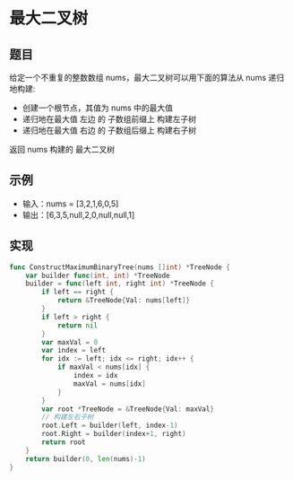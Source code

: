 # 最大二叉树

## 题目

给定一个不重复的整数数组 nums，最大二叉树可以用下面的算法从 nums 递归地构建:

* 创建一个根节点，其值为 nums 中的最大值
* 递归地在最大值 左边 的 子数组前缀上 构建左子树
* 递归地在最大值 右边 的 子数组后缀上 构建右子树

返回 nums 构建的 最大二叉树

## 示例

* 输入：nums = [3,2,1,6,0,5]
* 输出：[6,3,5,null,2,0,null,null,1]

## 实现

```go
func ConstructMaximumBinaryTree(nums []int) *TreeNode {
	var builder func(int, int) *TreeNode
	builder = func(left int, right int) *TreeNode {
		if left == right {
			return &TreeNode{Val: nums[left]}
		}
		if left > right {
			return nil
		}
		var maxVal = 0
		var index = left
		for idx := left; idx <= right; idx++ {
			if maxVal < nums[idx] {
				index = idx
				maxVal = nums[idx]
			}
		}
		var root *TreeNode = &TreeNode{Val: maxVal}
		// 构建左右子树
		root.Left = builder(left, index-1)
		root.Right = builder(index+1, right)
		return root
	}
	return builder(0, len(nums)-1)
}
```